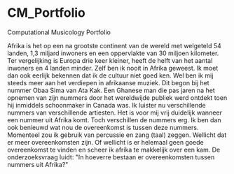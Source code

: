 # CM_Portfolio
Computational Musicology Portfolio

Afrika is het op een na grootste continent van de wereld met welgeteld 54 landen, 1,3 miljard inwoners en een oppervlakte van 30 miljoen kilometer. Ter vergelijking is Europa drie keer kleiner, heeft de helft van het aantal inwoners en 4 landen minder. Zelf ben ik nooit in Afrika geweest. Ik moet dan ook eerlijk bekennen dat ik de cultuur niet goed ken. Wel ben ik mij steeds meer aan het verdiepen in afrikaanse muziek. Dit begon bij het nummer Obaa Sima van Ata Kak. Een Ghanese man die pas jaren na het opnemen van zijn nummers door het wereldwijde publiek werd ontdekt toen hij inmiddels schoonmaker in Canada was. Ik luister nu verschillende nummers van verschillende artiesten. Het is voor mij vrij duidelijk wanneer een nummer uit Afrika komt. Toch verschillen de nummers erg. Ik ben dan ook benieuwd wat nou de overeenkomst is tussen deze nummers. Momenteel zou ik gebruik van percussie en zang (taal) zeggen. Wellicht dat er meer overeenkomsten zijn. Of wellicht is er helemaal geen goede overeenkomst te vinden en scheer ik afrika te makkelijk over een kam. De onderzoeksvraag luidt: "In hoeverre bestaan er overeenkomsten tussen nummers uit Afrika?"
